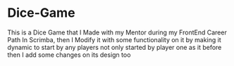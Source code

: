 # Dice-Game
This is a Dice Game that I Made with my Mentor during my FrontEnd Career Path In Scrimba, then I Modify it with some functionality on it by making it dynamic to start by any players not only started by player one as it before then I add some changes on its design too
